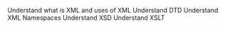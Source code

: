 Understand what is XML and uses of XML
Understand DTD
Understand XML Namespaces
Understand XSD
Understand XSLT